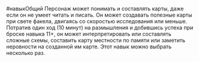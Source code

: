 #навыкОбщий
Персонаж может понимать и составлять карты, даже если он не умеет читать и писать. Он может создавать полезные карты при свете факела, двигаясь со скоростью исследования или меньше. Потратив один ход (10 минут) на размышления и добившись успеха при броске навыка 11+, он может интерпретировать или составлять сложные схемы, составить карту местности по памяти или заметить неровности на созданной им карте. Этот навык можно выбрать несколько раз.
